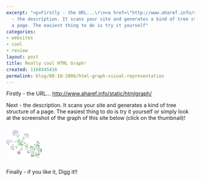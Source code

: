 ```yaml
---
excerpt: "<p>Firstly - the URL...\r\n<a href=\"http://www.aharef.info/static/htmlgraph/\">http://www.aharef.info/static/htmlgraph/</a></p>\r\n\r\n<p>Next
  - the description. It scans your site and generates a kind of tree structure of
  a page. The easiest thing to do is try it yourself"
categories:
- websites
- cool
- review
layout: post
title: Really cool HTML Graph!
created: 1160345416
permalink: blog/08-10-2006/html-graph-visual-representation
---
```

<p>Firstly - the URL...
<a href="http://www.aharef.info/static/htmlgraph/">http://www.aharef.info/static/htmlgraph/</a></p>

<p>Next - the description. It scans your site and generates a kind of tree structure of a page. The easiest thing to do is try it yourself<!--break--> or simply look at the screenshot of the graph of this site below (click on the thumbnail)!</p>
<!-- break -->
<p><a href="/sites/thingy-ma-jig.co.uk/files/images/tmj-graph.png" class="fancybox"><img src="/sites/thingy-ma-jig.co.uk/files/images/tmj-graph.thumbnail.png" alt="Thingy Ma Jig Graph Thumbnail" /></a></p>

<p>Finally - if you like it, Digg it!!</p>
